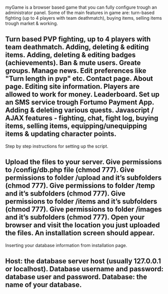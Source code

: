 myGame is a browser based game that you can fully configure trough an administrator panel. Some of the main features in game are: turn-based fighting (up to 4 players with team deathmatch), buying items, selling items trough market & working.

Turn based PVP fighting, up to 4 players with team deathmatch.
Adding, deleting & editing items.
Adding, deleting & editing badges (achievements).
Ban & mute users.
Greate groups.
Manage news.
Edit preferences like "Turn length in pvp" etc.
Contact page.
About page.
Editing site information.
Players are allowed to work for money.
Leaderboard.
Set up an SMS service trough Fortumo Payment App.
Adding & deleting various quests.
Javascript / AJAX features - fighting, chat, fight log, buying items, selling items, equipping/unequipping items & updating character points.
--------------------------------
Step by step instructions for setting up the script.

Upload the files to your server.
Give permissions to /config/db.php file (chmod 777).
Give permissions to folder /upload and it’s subfolders (chmod 777).
Give permissions to folder /temp and it’s subfolders (chmod 777).
Give permissions to folder /items and it’s subfolders (chmod 777).
Give permissions to folder /images and it’s subfolders (chmod 777).
Open your browser and visit the location you just uploaded the files.
An installation screen should appear.
------------
Inserting your database information from installation page.

Host: the database server host (usually 127.0.0.1 or localhost).
Database username and password: database user and password.
Database: the name of your database.
----------------------------
